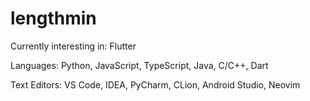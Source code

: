 # lengthmin

Currently interesting in: Flutter

Languages: Python, JavaScript, TypeScript, Java, C/C++, Dart

Text Editors: VS Code, IDEA, PyCharm, CLion, Android Studio, Neovim
